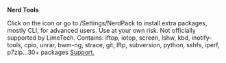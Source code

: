 **Nerd Tools**

Click on the icon or go to /Settings/NerdPack to install extra packages, mostly CLI, for advanced users.  Use at your own risk.  Not officially supported by LimeTech.
Contains: iftop, iotop, screen, lshw, kbd, inotify-tools, cpio, unrar, bwm-ng, strace, git, lftp, subversion, python, sshfs, iperf, p7zip...30+ packages
[Support.](http://http://lime-technology.com/forum/index.php?topic=37541.0)
